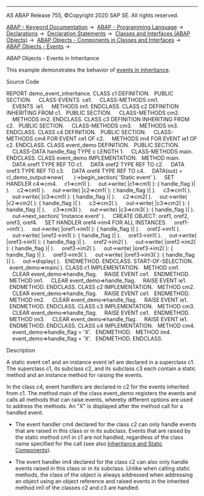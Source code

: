   

* * *

AS ABAP Release 755, ©Copyright 2020 SAP SE. All rights reserved.

[ABAP - Keyword Documentation](https://help.sap.com/doc/abapdocu_755_index_htm/7.55/en-US/abenabap.htm) →  [ABAP - Programming Language](https://help.sap.com/doc/abapdocu_755_index_htm/7.55/en-US/abenabap_reference.htm) →  [Declarations](https://help.sap.com/doc/abapdocu_755_index_htm/7.55/en-US/abendeclarations.htm) →  [Declaration Statements](https://help.sap.com/doc/abapdocu_755_index_htm/7.55/en-US/abenabap_declarations.htm) →  [Classes and Interfaces (ABAP Objects)](https://help.sap.com/doc/abapdocu_755_index_htm/7.55/en-US/abenclasses_and_interfaces.htm) →  [ABAP Objects - Components in Classes and Interfaces](https://help.sap.com/doc/abapdocu_755_index_htm/7.55/en-US/abenclass_ifac_components.htm) →  [ABAP Objects - Events](https://help.sap.com/doc/abapdocu_755_index_htm/7.55/en-US/abenevents.htm) → 

ABAP Objects - Events in Inheritance

This example demonstrates the behavior of [events in inheritance](https://help.sap.com/doc/abapdocu_755_index_htm/7.55/en-US/abeninheritance_events.htm).

Source Code

REPORT demo\_event\_inheritance.
CLASS c1 DEFINITION.
  PUBLIC SECTION.
    CLASS-EVENTS  ce1.
    CLASS-METHODS cm1.
    EVENTS  ie1.
    METHODS im1.
ENDCLASS.
CLASS c2 DEFINITION INHERITING FROM c1.
  PUBLIC SECTION.
    CLASS-METHODS cm2.
    METHODS im2.
ENDCLASS.
CLASS c3 DEFINITION INHERITING FROM c2.
  PUBLIC SECTION.
    CLASS-METHODS cm3.
    METHODS im3.
ENDCLASS.
CLASS c4 DEFINITION.
  PUBLIC SECTION.
    CLASS-METHODS cm4 FOR EVENT ce1 OF c2.
    METHODS im4 FOR EVENT ie1 OF c2.
ENDCLASS.
CLASS event\_demo DEFINITION.
  PUBLIC SECTION.
    CLASS-DATA handle\_flag TYPE c LENGTH 1.
    CLASS-METHODS main.
ENDCLASS.
CLASS event\_demo IMPLEMENTATION.
  METHOD main.
    DATA oref1 TYPE REF TO c1.
    DATA oref2 TYPE REF TO c2.
    DATA oref3 TYPE REF TO c3.
    DATA oref4 TYPE REF TO c4.
    DATA(out) = cl\_demo\_output=>new(
      )->begin\_section( 'Static event' ).
    SET HANDLER c4=>cm4.
    c1=>cm1( ).
    out->write( |c1=>cm1( ): { handle\_flag }| ).
    c2=>cm1( ).
    out->write( |c2=>cm1( ): { handle\_flag }| ).
    c3=>cm1( ).
    out->write( |c3=>cm1( ): { handle\_flag }| ).
    c2=>cm2( ).
    out->write( |c2=>cm2( ): { handle\_flag }| ).
    c3=>cm2( ).
    out->write( |c3=>cm2( ): { handle\_flag }| ).
    c3=>cm3( ).
    out->write( |c3=>cm3( ): { handle\_flag }| ).
    out->next\_section( 'Instance event' ).
    CREATE OBJECT: oref1, oref2, oref3, oref4.
    SET HANDLER oref4->im4 FOR ALL INSTANCES.
    oref1->im1( ).
    out->write( |oref1->im1( ): { handle\_flag }| ).
    oref2->im1( ).
    out->write( |oref2->im1( ): { handle\_flag }| ).
    oref3->im1( ).
    out->write( |oref3->im1( ): { handle\_flag }| ).
    oref2->im2( ).
    out->write( |oref2->im2( ): { handle\_flag }| ).
    oref3->im2( ).
    out->write( |oref3->im2( ): { handle\_flag }| ).
    oref3->im3( ).
    out->write( |oref3->im3( ): { handle\_flag }| ).
    out->display( ).
  ENDMETHOD.
ENDCLASS.
START-OF-SELECTION.
  event\_demo=>main( ).
CLASS c1 IMPLEMENTATION.
  METHOD cm1.
    CLEAR event\_demo=>handle\_flag.
    RAISE EVENT ce1.
  ENDMETHOD.
  METHOD im1.
    CLEAR event\_demo=>handle\_flag.
    RAISE EVENT ie1.
  ENDMETHOD.
ENDCLASS.
CLASS c2 IMPLEMENTATION.
  METHOD cm2.
    CLEAR event\_demo=>handle\_flag.
    RAISE EVENT ce1.
  ENDMETHOD.
  METHOD im2.
    CLEAR event\_demo=>handle\_flag.
    RAISE EVENT ie1.
  ENDMETHOD.
ENDCLASS.
CLASS c3 IMPLEMENTATION.
  METHOD cm3.
    CLEAR event\_demo=>handle\_flag.
    RAISE EVENT ce1.
  ENDMETHOD.
  METHOD im3.
    CLEAR event\_demo=>handle\_flag.
    RAISE EVENT ie1.
  ENDMETHOD.
ENDCLASS.
CLASS c4 IMPLEMENTATION.
  METHOD cm4.
    event\_demo=>handle\_flag = 'X'.
  ENDMETHOD.
  METHOD im4.
    event\_demo=>handle\_flag = 'X'.
  ENDMETHOD.
ENDCLASS.

Description

A static event ce1 and an instance event ie1 are declared in a superclass c1. The superclass c1, its subclass c2, and its subclass c3 each contain a static method and an instance method for raising the events.

In the class c4, event handlers are declared in c2 for the events inherited from c1. The method main of the class event\_demo registers the events and calls all methods that can raise events, whereby different options are used to address the methods. An "X" is displayed after the method call for a handled event.

-   The event handler cm4 declared for the class c2 can only handle events that are raised in this class or in its subclass. Events that are raised by the static method cm1 in c1 are not handled, regardless of the class name specified for the call (see also [Inheritance and Static Components](https://help.sap.com/doc/abapdocu_755_index_htm/7.55/en-US/abeninheritance_statical.htm)).

-   The event handler im4 declared for the class c2 can also only handle events raised in this class or in its subclass. Unlike when calling static methods, the class of the object is always addressed when addressing an object using an object reference and raised events in the inherited method im1 of the classes c2 and c3 are handled.